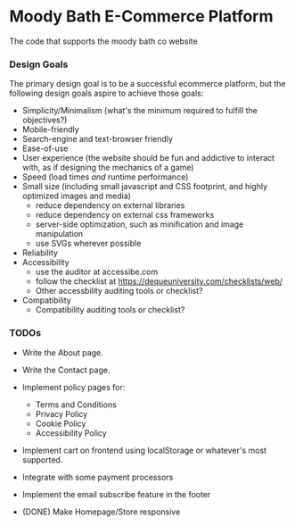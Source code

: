 # Moody Bath E-Commerce Platform
The code that supports the moody bath co website

### Design Goals

The primary design goal is to be a successful ecommerce platform, but the
following design goals aspire to achieve those goals:

* Simplicity/Minimalism (what's the minimum required to fulfill the objectives?)
* Mobile-friendly
* Search-engine and text-browser friendly
* Ease-of-use
* User experience (the website should be fun and addictive to interact with, as if designing the mechanics of a game)
* Speed (load times _and_ runtime performance)
* Small size (including small javascript and CSS footprint, and highly optimized images and media)
    + reduce dependency on external libraries
    + reduce dependency on external css frameworks
    + server-side optimization, such as minification and image manipulation
    + use SVGs wherever possible
* Reliability
* Accessibility
    + use the auditor at accessibe.com
    + follow the checklist at https://dequeuniversity.com/checklists/web/
    + Other accessbility auditing tools or checklist?
* Compatibility
    + Compatibility auditing tools or checklist?

### TODOs

* Write the About page.
* Write the Contact page.
* Implement policy pages for:
    + Terms and Conditions
    + Privacy Policy
    + Cookie Policy
    + Accessibility Policy

* Implement cart on frontend using localStorage or whatever's most supported.
* Integrate with some payment processors
* Implement the email subscribe feature in the footer

* (DONE) Make Homepage/Store responsive
